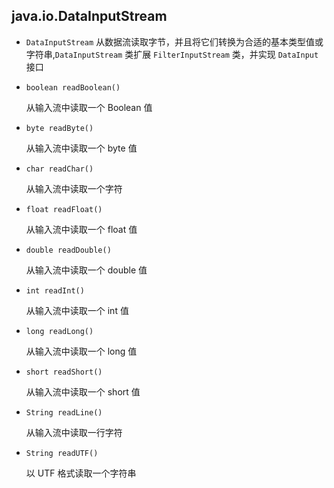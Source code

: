 ## java.io.DataInputStream

* `DataInputStream` 从数据流读取字节，并且将它们转换为合适的基本类型值或字符串,`DataInputStream` 类扩展 `FilterInputStream` 类，并实现 `DataInput` 接口

* `boolean readBoolean()`
   
   从输入流中读取一个 Boolean 值

* `byte readByte()`
  
   从输入流中读取一个 byte 值

* `char readChar()`
    
   从输入流中读取一个字符

* `float readFloat()`
   
   从输入流中读取一个 float 值

* `double readDouble()`
   
   从输入流中读取一个 double 值

* `int readInt()`
			
   从输入流中读取一个 int 值

* `long readLong()`
 
   从输入流中读取一个 long 值

* `short readShort()`

   从输入流中读取一个 short 值

* `String readLine()`
  
   从输入流中读取一行字符

* `String readUTF()`
  
   以 UTF 格式读取一个字符串